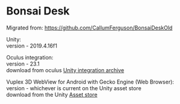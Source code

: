 # Bonsai Desk

Migrated from: https://github.com/CallumFerguson/BonsaiDeskOld

Unity:  
version - 2019.4.16f1

Oculus integration:  
version - 23.1  
download from oculus [Unity integration archive](https://developer.oculus.com/downloads/package/unity-integration-archive/)

Vuplex 3D WebView for Android with Gecko Engine (Web Browser):  
version - whichever is current on the Unity asset store  
download from the Unity [Asset store](https://assetstore.unity.com/packages/tools/gui/3d-webview-for-android-with-gecko-engine-web-browser-158778)

